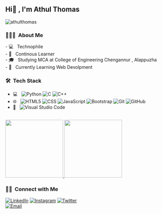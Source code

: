 <h2>Hi👋 , I'm Athul Thomas </h2>
<p><img src="https://komarev.com/ghpvc/?username=athulthomasatz&label=Profile%20views&color=0e75b6&style=flat" alt="athulthomas"/></p>
<h3> 👨🏻‍💻 &nbsp;About Me </h3>
- 💻 &nbsp; Technophile<br>
- 📙 &nbsp; Continous Learner<br>
- 🎓 &nbsp; Studying MCA at College of Engineering Chengannur , Alappuzha<br>
- 🌱 &nbsp; Currently Learning  Web Devolpment <br>

<h3> 🛠 &nbsp;Tech Stack</h3>

- 💻 &nbsp;
  ![Python](https://img.shields.io/badge/-Python-333333?style=flat&logo=python)
  ![C](https://img.shields.io/badge/-C-333333?style=flat&logo=C%2B%2B&logoColor=00599C)
  ![C++](https://img.shields.io/badge/-C++-333333?style=flat&logo=C%2B%2B&logoColor=00599C)
- 🌐 &nbsp;
  ![HTML5](https://img.shields.io/badge/-HTML5-333333?style=flat&logo=HTML5)
  ![CSS](https://img.shields.io/badge/-CSS-333333?style=flat&logo=CSS3&logoColor=1572B6)
  ![JavaScript](https://img.shields.io/badge/-JavaScript-333333?style=flat&logo=javascript)
  ![Bootstrap](https://img.shields.io/badge/-Bootstrap-333333?style=flat&logo=bootstrap&logoColor=563D7C)
  ![Git](https://img.shields.io/badge/-Git-333333?style=flat&logo=git)
  ![GitHub](https://img.shields.io/badge/-GitHub-333333?style=flat&logo=github)
- 🔧 &nbsp;
  ![Visual Studio Code](https://img.shields.io/badge/-Visual%20Studio%20Code-333333?style=flat&logo=visual-studio-code&logoColor=007ACC)

<br/>

<a href="https://github.com/athulthomasatz">
  <img height="180em" src="https://github-readme-stats.vercel.app/api?username=athulthomasatz&theme=buefy&show_icons=true" />
  <img height="180em" src="https://github-readme-stats.vercel.app/api/top-langs/?username=athulthomasatz&theme=buefy&layout=compact" />
</a>
<br/>
<h3> 🤝🏻 &nbsp;Connect with Me </h3>
<a href="https://www.linkedin.com/in/athulthomasatz/"><img alt="LinkedIn" src="https://img.shields.io/badge/LinkedIn-athulthomasatz-blue?style=flat-square&logo=linkedin"></a>
<a href="https://www.instagram.com/athulthomasatz"><img alt="Instagram" src="https://img.shields.io/badge/Instagram-athulthomasatz-blue?style=flat-square&logo=instagram"></a>
<a href="https://www.twitter.com/thomasathul089"><img alt="Twitter" src="https://img.shields.io/badge/Twitter-athulthomas-blue?style=flat-square&logo=twitter"></a><br>
<a href="mailto:thomasathul089@gmail.com"><img alt="Email" src="https://img.shields.io/badge/Email-thomasathul089@gmail.com-blue?style=flat-square&logo=gmail"></a>
